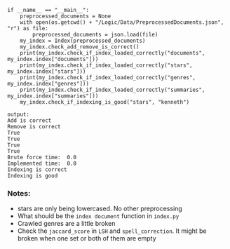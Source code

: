 ```{python}
if __name__ == "__main__":
    preprocessed_documents = None
    with open(os.getcwd() + "/Logic/Data/PreprocessedDocuments.json", "r") as file:
        preprocessed_documents = json.load(file)
    my_index = Index(preprocessed_documents)
    my_index.check_add_remove_is_correct()
    print(my_index.check_if_index_loaded_correctly("documents", my_index.index["documents"]))
    print(my_index.check_if_index_loaded_correctly("stars", my_index.index["stars"]))
    print(my_index.check_if_index_loaded_correctly("genres", my_index.index["genres"]))
    print(my_index.check_if_index_loaded_correctly("summaries", my_index.index["summaries"]))
    my_index.check_if_indexing_is_good("stars", "kenneth")

output: 
Add is correct
Remove is correct
True
True
True
True
Brute force time:  0.0
Implemented time:  0.0
Indexing is correct
Indexing is good
```


### Notes:
 - stars are only being lowercased. No other preprocessing
 - What should be the `index document` function in `index.py`
 - Crawled genres are a little broken
 - Check the `jaccard_score` in `LSH` and `spell_correction`. It might be broken when one set or both of them are empty